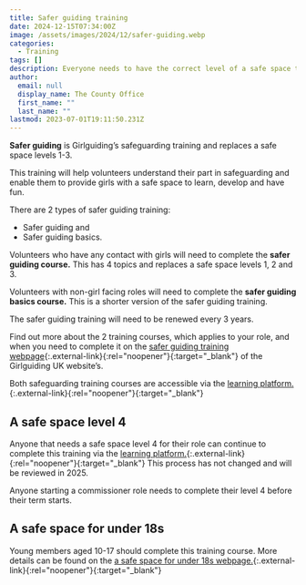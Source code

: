 ```yaml
---
title: Safer guiding training
date: 2024-12-15T07:34:00Z
image: /assets/images/2024/12/safer-guiding.webp
categories:
  - Training
tags: []
description: Everyone needs to have the correct level of a safe space training for their role
author:
  email: null
  display_name: The County Office
  first_name: ""
  last_name: ""
lastmod: 2023-07-01T19:11:50.231Z
---
```

**Safer guiding** is Girlguiding’s safeguarding training and replaces a safe space levels 1-3.  

This training will help volunteers understand their part in safeguarding and enable them to provide girls with a safe space to learn, develop and have fun.

There are 2 types of safer guiding training:

- Safer guiding and  
- Safer guiding basics.

Volunteers who have any contact with girls will need to complete the **safer guiding course.** This has 4 topics and replaces a safe space levels 1, 2 and 3.  

Volunteers with non-girl facing roles will need to complete the **safer guiding basics course.** This is a shorter version of the safer guiding training.

The safer guiding training will need to be renewed every 3 years.

Find out more about the 2 training courses, which applies to your role, and when you need to complete it on the [safer guiding training webpage](https://www.girlguiding.org.uk/information-for-volunteers/learning-and-development/safer-guiding/){:.external-link}{:rel="noopener"}{:target="_blank"} of the Girlguiding UK website’s.

Both safeguarding training courses are accessible via the [learning platform.](https://learning.girlguiding.org.uk/login/index.php){:.external-link}{:rel="noopener"}{:target="_blank"}

## A safe space level 4

Anyone that needs a safe space level 4 for their role can continue to complete this training via the [learning platform.](https://learning.girlguiding.org.uk/login/index.php){:.external-link}{:rel="noopener"}{:target="_blank"} This process has not changed and will be reviewed in 2025.

Anyone starting a commissioner role needs to complete their level 4 before their term starts.

## A safe space for under 18s

Young members aged 10-17 should complete this training course. More details can be found on the [a safe space for under 18s webpage.](https://www.girlguiding.org.uk/information-for-volunteers/learning-and-development/safer-guiding/a-safe-space-for-under-18s/){:.external-link}{:rel="noopener"}{:target="_blank"}
